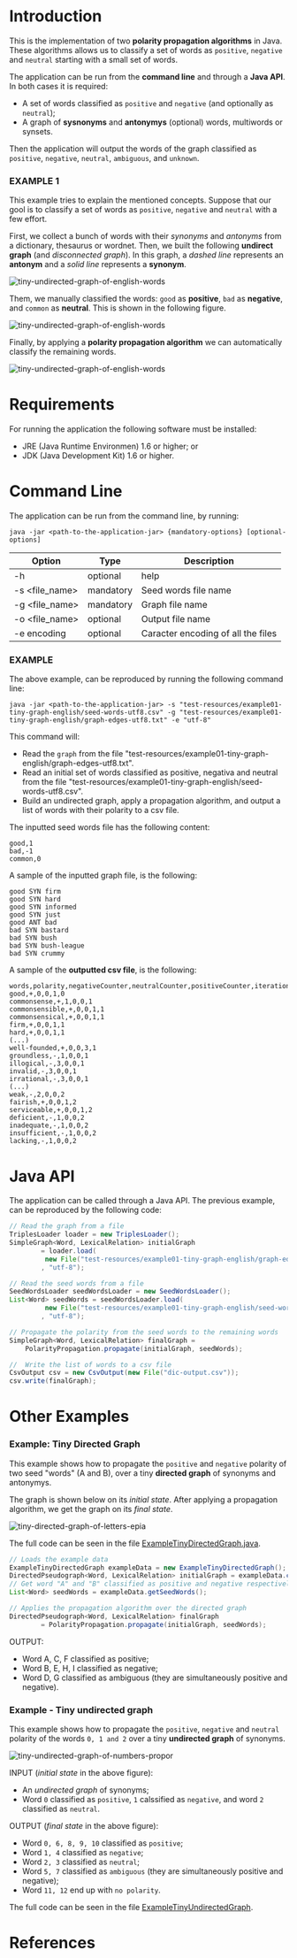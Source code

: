# Introduction

This is the implementation of two **polarity propagation algorithms** in Java. 
These algorithms allows us to classify a set of words as `positive`, `negative`
and `neutral` starting with a small set of words.

The application can be run from the **command line** and through a **Java API**.
In both cases it is required:

- A set of words classified as `positive` and `negative` (and optionally as `neutral`);
- A graph of **sysnonyms** and **antonymys** (optional) words, multiwords or synsets.

Then the application will output the words of the graph classified as `positive`, 
`negative`, `neutral`, `ambiguous`, and `unknown`.

### EXAMPLE 1

This example tries to explain the mentioned concepts. Suppose that our gool is 
to classify a set of words as `positive`, `negative` and `neutral` with a few effort.

First, we collect a bunch of words with their *synonyms* and *antonyms* from a 
dictionary, thesaurus or wordnet. Then, we built the following **undirect graph**
(and *disconnected graph*).
In this graph, a *dashed line* represents an **antonym** and a *solid line*
represents a **synonym**. 

![tiny-undirected-graph-of-english-words](/test-resources/figures/ex01-undirected-graph-state-01.png)

Them, we manually classified the words: `good` as **positive**, `bad` as **negative**, 
and `common` as **neutral**. This is shown in the following figure.

![tiny-undirected-graph-of-english-words](/test-resources/figures/ex01-undirected-graph-state-02.png)

Finally, by applying a **polarity propagation algorithm** we can automatically 
classify the remaining words.

![tiny-undirected-graph-of-english-words](/test-resources/figures/ex01-undirected-graph-state-03.png)

# Requirements

For running the application the following software must be installed:
- JRE (Java Runtime Environmen) 1.6 or higher;
or 
- JDK (Java Development Kit) 1.6 or higher.

# Command Line

The application can be run from the command line, by running:

```
java -jar <path-to-the-application-jar> {mandatory-options} [optional-options]
```

| Option         | Type 	  | Description
| -------------- | ---------- | -----------
| -h             | optional   | help
| -s <file_name> | mandatory  | Seed words file name
| -g <file_name> | mandatory  | Graph file name
| -o <file_name> | optional   | Output file name
| -e encoding    | optional   | Caracter encoding of all the files

### EXAMPLE

The above example, can be reproduced by running the following command line:

```
java -jar <path-to-the-application-jar> -s "test-resources/example01-tiny-graph-english/seed-words-utf8.csv" -g "test-resources/example01-tiny-graph-english/graph-edges-utf8.txt" -e "utf-8"
```

This command will:
- Read the `graph` from the file "test-resources/example01-tiny-graph-english/graph-edges-utf8.txt".
- Read an initial set of words classified as positive, negativa and neutral from
the file "test-resources/example01-tiny-graph-english/seed-words-utf8.csv".
- Build an undirected graph, apply a propagation algorithm, and output a list of
words with their polarity to a csv file.

The inputted seed words file has the following content:

```
good,1
bad,-1
common,0
```

A sample of the inputted graph file, is the following:

```
good SYN firm
good SYN hard
good SYN informed
good SYN just
good ANT bad
bad SYN bastard
bad SYN bush
bad SYN bush-league
bad SYN crummy
```

A sample of the **outputted csv file**, is the following:

```
words,polarity,negativeCounter,neutralCounter,positiveCounter,iteration
good,+,0,0,1,0
commonsense,+,1,0,0,1
commonsensible,+,0,0,1,1
commonsensical,+,0,0,1,1
firm,+,0,0,1,1
hard,+,0,0,1,1
(...)
well-founded,+,0,0,3,1
groundless,-,1,0,0,1
illogical,-,3,0,0,1
invalid,-,3,0,0,1
irrational,-,3,0,0,1
(...)
weak,-,2,0,0,2
fairish,+,0,0,1,2
serviceable,+,0,0,1,2
deficient,-,1,0,0,2
inadequate,-,1,0,0,2
insufficient,-,1,0,0,2
lacking,-,1,0,0,2
```

# Java API

The application can be called through a Java API. The previous example, can 
be reproduced by the following code:

```java
// Read the graph from a file
TriplesLoader loader = new TriplesLoader();
SimpleGraph<Word, LexicalRelation> initialGraph 
		= loader.load(
		 new File("test-resources/example01-tiny-graph-english/graph-edges-utf8.txt")
		, "utf-8");

// Read the seed words from a file
SeedWordsLoader seedWordsLoader = new SeedWordsLoader(); 
List<Word> seedWords = seedWordsLoader.load(
		 new File("test-resources/example01-tiny-graph-english/seed-words-utf8.csv")
		, "utf-8");

// Propagate the polarity from the seed words to the remaining words
SimpleGraph<Word, LexicalRelation> finalGraph = 
	PolarityPropagation.propagate(initialGraph, seedWords);

//	Write the list of words to a csv file
CsvOutput csv = new CsvOutput(new File("dic-output.csv"));
csv.write(finalGraph);          
```


# Other Examples

### Example: Tiny Directed Graph 

This example shows how to propagate the `positive` and `negative` polarity of two 
seed "words" (A and B), over a tiny **directed graph** of synonyms and antonymys.

The graph is shown below on its *initial state*. 
After applying a propagation algorithm, we get the graph on its *final state*.

![tiny-directed-graph-of-letters-epia](/test-resources/figures/tiny-directed-graph-of-letters-epia.png)

The full code can be seen in the file [ExampleTinyDirectedGraph.java](src/pt/psantos/phd/polarity/propagation/examples/ExampleTinyDirectedGraph.java#L149).

```java
// Loads the example data
ExampleTinyDirectedGraph exampleData = new ExampleTinyDirectedGraph();
DirectedPseudograph<Word, LexicalRelation> initialGraph = exampleData.createDirectedGraph();
// Get word "A" and "B" classified as positive and negative respectively
List<Word> seedWords = exampleData.getSeedWords();

// Applies the propagation algorithm over the directed graph
DirectedPseudograph<Word, LexicalRelation> finalGraph 
		= PolarityPropagation.propagate(initialGraph, seedWords);
```

OUTPUT:

- Word A, C, F classified as positive;
- Word B, E, H, I classified as negative;
- Word D, G classified as ambiguous (they are simultaneously positive and negative).

### Example - Tiny undirected graph

This example shows how to propagate the `positive`, `negative` and `neutral` 
polarity of the words `0, 1 and 2` over a tiny **undirected graph** of synonyms.

![tiny-undirected-graph-of-numbers-propor](/test-resources/figures/tiny-undirected-graph-of-numbers-propor.png)

INPUT (*initial state* in the above figure):
- An *undirected graph* of synonyms;
- Word `0` classified as `positive`, `1` calssified as `negative`, and
word `2` classified as `neutral`.

OUTPUT (*final state* in the above figure):
- Word `0, 6, 8, 9, 10` classified as `positive`;
- Word `1, 4` classified as `negative`;
- Word `2, 3` classified as `neutral`;
- Word `5, 7` classified as `ambiguous` (they are simultaneously positive and negative);
- Word `11, 12` end up with `no polarity`.

The full code can be seen in the file [ExampleTinyUndirectedGraph](src/pt/psantos/phd/polarity/propagation/examples/ExampleTinyUndirectedGraph.java).

# References